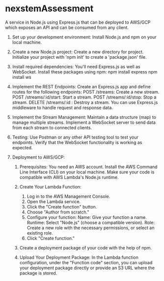 # nexstemAssessment
A service in Node.js using Express.js that can be deployed to AWS/GCP which exposes an API and can be consumed from any client.


1. Set up your development environment:
       Install Node.js and npm on your local machine.
   
2. Create a new Node.js project:
       Create a new directory for project.
       Initialize your project with 'npm init' to create a 'package.json' file.

3. Install required dependencies:
       You'll need Express.js as well as WebSocket. Install these packages using npm:
       npm install express
       npm install ws

4. Implement the REST Endpoints:
       Create an Express.js app and define routes for the following endpoints:
       POST /streams: Create a new stream.
       POST /streams/:id/start: Start a stream.
       POST /streams/:id/stop: Stop a stream.
       DELETE /streams/:id : Destroy a stream.
    You can use Express.js middleware to handle request and response data.

5. Implement the Stream Management:
       Maintain a data structure (map) to manage multiple streams.
       Implement a WebSocket server to send data from each stream to connected clients.

6. Testing:
       Use Postman or any other API testing tool to test your endpoints.
       Verify that the WebSocket functionality is working as expected.

7. Deployment to AWS/GCP:
   1. Prerequisites:
          You need an AWS account.
          Install the AWS Command Line Interface (CLI) on your local machine.
          Make sure your code is compatible with AWS Lambda's Node.js runtime.
   
   2. Create Your Lambda Function:
       1. Log in to the AWS Management Console.
       2. Open the Lambda service.
       3. Click the "Create function" button.
       4. Choose "Author from scratch."
       5. Configure your function:
              Name: Give your function a name.
              Runtime: Select "Node.js" (choose a compatible version).
              Role: Create a new role with the necessary permissions, or select an existing role.
       6. Click "Create function."

   3. Create a deployment package of your code with the help of npm.

   4. Upload Your Deployment Package:
       In the Lambda function configuration, under the "Function code" section, you can upload your deployment package directly or provide an S3 URL where the package is stored.

